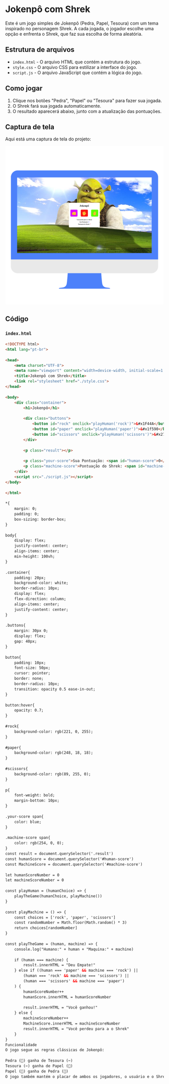 # Jokenpô com Shrek

Este é um jogo simples de Jokenpô (Pedra, Papel, Tesoura) com um tema inspirado no personagem Shrek. A cada jogada, o jogador escolhe uma opção e enfrenta o Shrek, que faz sua escolha de forma aleatória.

## Estrutura de arquivos

- `index.html` - O arquivo HTML que contém a estrutura do jogo.
- `style.css` - O arquivo CSS para estilizar a interface do jogo.
- `script.js` - O arquivo JavaScript que contém a lógica do jogo.

## Como jogar

1. Clique nos botões "Pedra", "Papel" ou "Tesoura" para fazer sua jogada.
2. O Shrek fará sua jogada automaticamente.
3. O resultado aparecerá abaixo, junto com a atualização das pontuações.

## Captura de tela

Aqui está uma captura de tela do projeto:

![Captura de tela do projeto](https://github.com/lucasriosdev/ProjetoJokenpo/blob/main/image/CapturaDeTelaProjeto.png?raw=true)

## Código

### `index.html`

```html
<!DOCTYPE html>
<html lang="pt-br">

<head>
    <meta charset="UTF-8">
    <meta name="viewport" content="width=device-width, initial-scale=1.0">
    <title>Jokenpô com Shrek</title>
    <link rel="stylesheet" href="./style.css">
</head>

<body>
    <div class="container">
        <h1>Jokenpô</h1>

        <div class="buttons">
            <button id="rock" onclick="playHuman('rock')">&#x1F44A</button>
            <button id="paper" onclick="playHuman('paper')">&#x1f590</button>
            <button id="scissors" onclick="playHuman('scissors')">&#x270c</button>
        </div>

        <p class="result"></p>

        <p class="your-score">Sua Pontuação: <span id="human-score">0</span></p>
        <p class="machine-score">Pontuação do Shrek: <span id="machine-score">0</span></p>
    </div>
    <script src="./script.js"></script>
</body>

</html>

*{
    margin: 0;
    padding: 0;
    box-sizing: border-box;
}

body{
    display: flex;
    justify-content: center;
    align-items: center;
    min-height: 100vh;
}

.container{
    padding: 20px;
    background-color: white;
    border-radius: 10px;
    display: flex;
    flex-direction: column;
    align-items: center;
    justify-content: center;
}

.buttons{
    margin: 30px 0;
    display: flex;
    gap: 40px;
}

button{
    padding: 10px;
    font-size: 50px;
    cursor: pointer;
    border: none;
    border-radius: 10px;
    transition: opacity 0.5 ease-in-out;
}

button:hover{
    opacity: 0.7;
}

#rock{
    background-color: rgb(221, 0, 255);
}

#paper{
    background-color: rgb(248, 18, 18);
}

#scissors{
    background-color: rgb(89, 255, 0);
}

p{
    font-weight: bold;
    margin-bottom: 10px;
}

.your-score span{
    color: blue;
}

.machine-score span{
    color: rgb(254, 0, 0);
}
const result = document.querySelector('.result')
const humanScore = document.querySelector('#human-score')
const MachineScore = document.querySelector('#machine-score')

let humanScoreNumber = 0
let machineScoreNumber = 0

const playHuman = (humanChoice) => {
    playTheGame(humanChoice, playMachine())
}

const playMachine = () => {
    const choices = ['rock', 'paper', 'scissors']
    const randomNumber = Math.floor(Math.random() * 3)
    return choices[randomNumber]
}

const playTheGame = (human, machine) => {
    console.log("Humano:" + human + "Maquina:" + machine)

    if (human === machine) {
        result.innerHTML = "Deu Empate!"
    } else if ((human === 'paper' && machine === 'rock') ||
        (human === 'rock' && machine === 'scissors') ||
        (human === 'scissors' && machine === 'paper')
    ) {
        humanScoreNumber++
        humanScore.innerHTML = humanScoreNumber

        result.innerHTML = "Você ganhou!"
    } else {
        machineScoreNumber++
        MachineScore.innerHTML = machineScoreNumber
        result.innerHTML = "Você perdeu para a o Shrek"
    }
}
Funcionalidade
O jogo segue as regras clássicas de Jokenpô:

Pedra (🗻) ganha de Tesoura (✂️)
Tesoura (✂️) ganha de Papel (📜)
Papel (📜) ganha de Pedra (🗻)
O jogo também mantém o placar de ambos os jogadores, o usuário e o Shrek.


